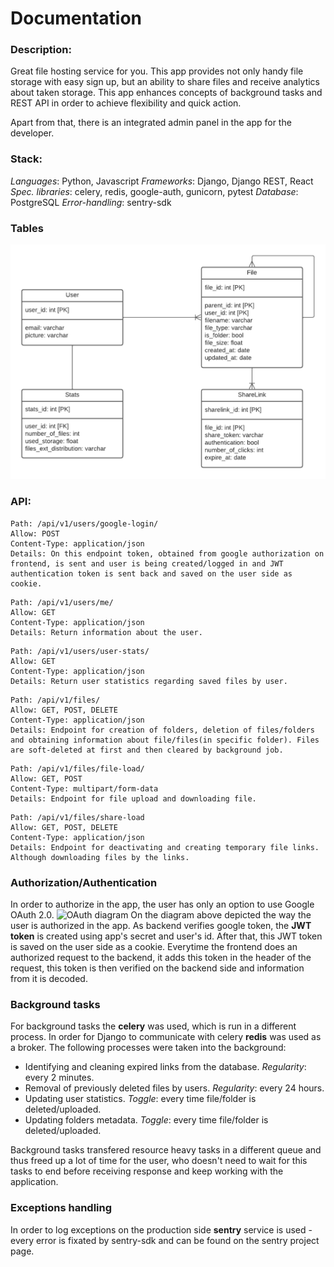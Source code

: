 # Documentation

### Description:
Great file hosting service for you. This app provides not only handy file storage with easy sign up, but an ability to share files and receive analytics about taken storage. This app enhances concepts of background tasks and REST API in order to achieve flexibility and quick action.

Apart from that, there is an integrated admin panel in the app for the developer. 

### Stack:
*Languages*: Python, Javascript
*Frameworks*: Django, Django REST, React
*Spec. libraries*: celery, redis, google-auth, gunicorn, pytest
*Database*: PostgreSQL
*Error-handling*: sentry-sdk

### Tables
![UML diagram](umlclass.png?raw=true "Classes UML Diagram")

### API:
```
Path: /api/v1/users/google-login/
Allow: POST
Content-Type: application/json
Details: On this endpoint token, obtained from google authorization on frontend, is sent and user is being created/logged in and JWT authentication token is sent back and saved on the user side as cookie.
```

```
Path: /api/v1/users/me/
Allow: GET
Content-Type: application/json
Details: Return information about the user.
```

```
Path: /api/v1/users/user-stats/
Allow: GET
Content-Type: application/json
Details: Return user statistics regarding saved files by user.
```

```
Path: /api/v1/files/
Allow: GET, POST, DELETE
Content-Type: application/json
Details: Endpoint for creation of folders, deletion of files/folders and obtaining information about file/files(in specific folder). Files are soft-deleted at first and then cleared by background job.
```

```
Path: /api/v1/files/file-load/
Allow: GET, POST
Content-Type: multipart/form-data
Details: Endpoint for file upload and downloading file.
```

```
Path: /api/v1/files/share-load
Allow: GET, POST, DELETE
Content-Type: application/json
Details: Endpoint for deactivating and creating temporary file links. Although downloading files by the links.
```

### Authorization/Authentication
In order to authorize in the app, the user has only an option to use Google OAuth 2.0. 
![OAuth diagram](.oauthdiag.png?raw=true "OAuth 2.0 Diagram")
On the diagram above depicted the way the user is authorized in the app. As backend verifies google token, the **JWT token** is created using app's secret and user's id. After that, this JWT token is saved on the user side as a cookie. Everytime the frontend does an authorized request to the backend, it adds this token in the header of the request, this token is then verified on the backend side and information from it is decoded.

### Background tasks
For background tasks the **celery** was used, which is run in a different process. In order for Django to communicate with celery **redis** was used as a broker. The following processes were taken into the background:

- Identifying and cleaning expired links from the database. *Regularity*: every 2 minutes.
- Removal of previously deleted files by users. *Regularity*: every 24 hours.
- Updating user statistics. *Toggle*: every time file/folder is deleted/uploaded.
- Updating folders metadata. *Toggle*: every time file/folder is deleted/uploaded.

Background tasks transfered resource heavy tasks in a different queue and thus freed up a lot of time for the user, who doesn't need to wait for this tasks to end before receiving response and keep working with the application.

### Exceptions handling
In order to log exceptions on the production side **sentry** service is used - every error is fixated by sentry-sdk and can be found on the sentry project page.